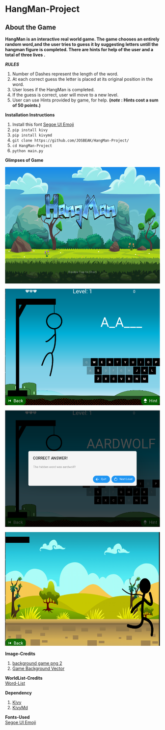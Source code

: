 # HangMan-Project

## About the Game ##

**HangMan is an interactive real world game. The game chooses an entirely random word,and the user tries to guess it by suggesting letters untill the hangman figure is completed. There are hints for help of the user and a total of three lives .**

___RULES___

1. Number of Dashes represent the length of the word.
2. At each correct guess the letter is placed at its original position in the word.
3. User loses if the HangMan is completed.
4. If the guess is correct, user will move to a new level.
5. User can use Hints provided by game, for help. 
__(_note_ : Hints cost a sum of 50 points.)__

__Installation Instructions__
1. Install this font [Segoe UI Emoji](https://fontsdata.com/132714/segoeuiemoji.html)
2. ```pip install kivy```
3. ```pip install kivymd```
4.  ```git clone https://github.com/JOSBEAK/HangMan-Project/```
5. ```cd HangMan-Project```
6. ```python main.py```



__Glimpses of Game__

<p align="center">
  <img src="https://github.com/JOSBEAK/HangMan-Project/blob/main/Game-SS/1.png"/>
</p>

<p align="center">
  <img src="https://github.com/JOSBEAK/HangMan-Project/blob/main/Game-SS/2.png"/>
</p>

<p align="center">
  <img src="https://github.com/JOSBEAK/HangMan-Project/blob/main/Game-SS/3.png/"/>
</p>

<p align="center">
  <img src="https://github.com/JOSBEAK/HangMan-Project/blob/main/Game-SS/4.png"/>
</p>







__Image-Credits__
1. <a title="background game png 2" href="https://pngimage.net/background-game-png-2/">background game png 2</a>
2. <a href="https://vectorified.com/game-background-vector">Game Background Vector</a>          

__WorldList-Credits__ <br />
[Word-List](https://github.com/Xethron/Hangman/blob/master/words.txt)

__Dependency__
1. [Kivy](https://kivy.org/#home)
2. [KivyMd](https://gitlab.com/kivymd/KivyMD) 

__Fonts-Used__ <br />
[Segoe UI Emoji](https://fontsdata.com/132714/segoeuiemoji.html)






